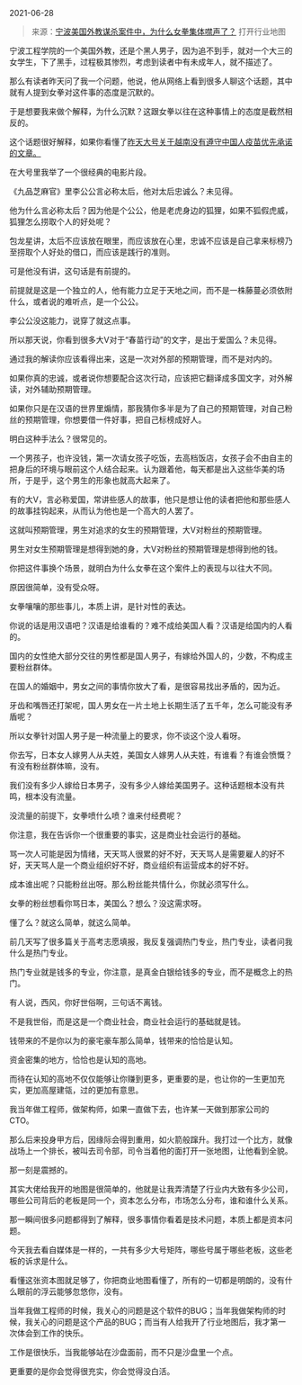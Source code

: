 2021-06-28

> 来源：[宁波美国外教谋杀案件中，为什么女拳集体噤声了？](http://mp.weixin.qq.com/s?__biz=MzU3NDc5Nzc0NQ==&mid=2247504697&idx=1&sn=de986b1b4059aae1fddc93aaef45439f&chksm=fd2e71e7ca59f8f1d408c11d3bc04ca3f63431724f82b394beb42b3120f4a261ebb7d710f7ca&scene=27#wechat_redirect)
> 打开行业地图

宁波工程学院的一个美国外教，还是个黑人男子，因为追不到手，就对一个大三的女学生，下了黑手，过程极其惨烈，考虑到读者中有未成年人，就不描述了。  

  

那么有读者昨天问了我一个问题，他说，他从网络上看到很多人聊这个话题，其中就有人提到女拳对这件事的态度是沉默的。

  

于是想要我来做个解释，为什么沉默？这跟女拳以往在这种事情上的态度是截然相反的。

  

这个话题很好解释，如果你看懂了[昨天大号关于越南没有遵守中国人疫苗优先承诺的文章。](https://mp.weixin.qq.com/s?__biz=MzU0MjYwNDU2Mw==&mid=2247499650&idx=1&sn=e22162e81701191ae18075876b6443fe&chksm=fb1a93fecc6d1ae8cdf28ef5321e6489e84a6ff9904a0a184d6324937a089d8214a5a970fb3f&token=1886378750&lang=zh_CN&scene=21#wechat_redirect)  

  

在大号里我举了一个很经典的电影片段。  

  

《九品芝麻官》里李公公言必称太后，他对太后忠诚么？未见得。  

  

他为什么言必称太后？因为他是个公公，他是老虎身边的狐狸，如果不狐假虎威，狐狸怎么捞取个人的好处呢？  

  

包龙星讲，太后不应该放在眼里，而应该放在心里，忠诚不应该是自己拿来标榜乃至捞取个人好处的借口，而应该是践行的准则。  

  

可是他没有讲，这句话是有前提的。

  

前提就是这是一个独立的人，他有能力立足于天地之间，而不是一株藤蔓必须依附什么，或者说的难听点，是一个公公。

  

李公公没这能力，说穿了就这点事。  

  

所以那天说，你看到很多大V对于“春苗行动”的文字，是出于爱国么？未见得。

  

通过我的解读你应该看得出来，这是一次对外部的预期管理，而不是对内的。  

  

如果你真的忠诚，或者说你想要配合这次行动，应该把它翻译成多国文字，对外解读，对外辅助预期管理。  

  

如果你只是在汉语的世界里煽情，那我猜你多半是为了自己的预期管理，对自己粉丝的预期管理，你想要借一件好事，把自己标榜成好人。

  

明白这种手法么？很常见的。  

  

一个男孩子，也许没钱，第一次请女孩子吃饭，去高档饭店，女孩子会不由自主的把身后的环境与眼前这个人结合起来。认为跟着他，每天都是出入这些华美的场所，于是乎，这个男生的形象也就高大起来了。

  

有的大V，言必称爱国，常讲些感人的故事，他只是想让他的读者把他和那些感人的故事挂钩起来，从而认为他也是一个高大的人罢了。

  

这就叫预期管理，男生对追求的女生的预期管理，大V对粉丝的预期管理。  

  

男生对女生预期管理是想得到她的身，大V对粉丝的预期管理是想得到他的钱。  

  

你把这件事换个场景，就明白为什么女拳在这个案件上的表现与以往大不同。  

  

原因很简单，没有受众呀。

  

女拳嚷嚷的那些事儿，本质上讲，是针对性的表达。  

  

你说的话是用汉语吧？汉语是给谁看的？难不成给美国人看？汉语是给国内的人看的。  

  

国内的女性绝大部分交往的男性都是国人男子，有嫁给外国人的，少数，不构成主要粉丝群体。  

  

在国人的婚姻中，男女之间的事情你放大了看，是很容易找出矛盾的，因为近。

  

牙齿和嘴唇还打架呢，国人男女在一片土地上长期生活了五千年，怎么可能没有矛盾呢？  

  

所以女拳针对国人男子是一种流量上的要求，你不谈这个没人看呀。  

  

你去写，日本女人嫁男人从夫姓，美国女人嫁男人从夫姓，有谁看？有谁会愤慨？有没有粉丝群体嘛，没有。

  

我们没有多少人嫁给日本男子，没有多少人嫁给美国男子。这种话题根本没有共鸣，根本没有流量。  

  

没流量的前提下，女拳喷什么喷？谁来付经费呢？  

  

你注意，我在告诉你一个很重要的事实，这是商业社会运行的基础。  

  

骂一次人可能是因为情绪，天天骂人很累的好不好，天天骂人是需要雇人的好不好，天天骂人是一个商业组织好不好，商业组织有运营成本的好不好。  

  

成本谁出呢？只能粉丝出呀。那么粉丝能共情什么，你就必须写什么。

  

女拳的粉丝想看你骂日本，美国么？想么？没这需求呀。  

  

懂了么？就这么简单，就这么简单。  

  

前几天写了很多篇关于高考志愿填报，我反复强调热门专业，热门专业，读者问我什么是热门专业。  

  

热门专业就是钱多的专业，你注意，是真金白银给钱多的专业，而不是概念上的热门。  

  

有人说，西风，你好世俗啊，三句话不离钱。  

  

不是我世俗，而是这是一个商业社会，商业社会运行的基础就是钱。  

  

钱带来的不是你以为的豪宅豪车那么简单，钱带来的恰恰是认知。

  

资金密集的地方，恰恰也是认知的高地。

  

而待在认知的高地不仅仅能够让你赚到更多，更重要的是，也让你的一生更加充实，更加高屋建瓴，过的更加有意思。

  

我当年做工程师，做架构师，如果一直做下去，也许某一天做到那家公司的CTO。  

  

那么后来投身甲方后，因缘际会得到重用，如火箭般蹿升。我打过一个比方，就像战场上一个排长，被叫去司令部，司令当着他的面打开一张地图，让他看到全貌。  

  

那一刻是震撼的。

  

其实大佬给我开的地图是很简单的，他就是让我弄清楚了行业内大致有多少公司，哪些公司背后的老板是同一个，资本怎么分布，市场怎么分布，谁和谁什么关系。  

  

那一瞬间很多问题都得到了解释，很多事情你看着是技术问题，本质上都是资本问题。  

  

今天我去看自媒体是一样的，一共有多少大号矩阵，哪些号属于哪些老板，这些老板的诉求是什么。  

  

看懂这张资本图就足够了，你把商业地图看懂了，所有的一切都是明朗的，没有什么眼前的浮云能够忽悠你，没有。

  

当年我做工程师的时候，我关心的问题是这个软件的BUG；当年我做架构师的时候，我关心的问题是这个产品的BUG；而当有人给我开了行业地图后，我才第一次体会到工作的快乐。  

  

工作是很快乐，当我能够站在沙盘面前，而不只是沙盘里一个点。

  

更重要的是你会觉得很充实，你会觉得没白活。

